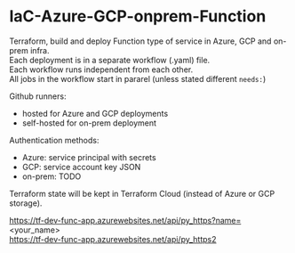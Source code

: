 # IaC-Azure-GCP-onprem-Function
Terraform, build and deploy Function type of service in Azure, GCP and on-prem infra.  
Each deployment is in a separate workflow (.yaml) file.  
Each workflow runs independent from each other.  
All jobs in the workflow start in pararel (unless stated different `needs:`)  

Github runners:
- hosted for Azure and GCP deployments  
- self-hosted for on-prem deployment  

Authentication methods:
- Azure: service principal with secrets  
- GCP: service account key JSON  
- on-prem: TODO

Terraform state will be kept in Terraform Cloud (instead of Azure or GCP storage).  

https://tf-dev-func-app.azurewebsites.net/api/py_https?name=<your_name>  
https://tf-dev-func-app.azurewebsites.net/api/py_https2
